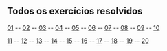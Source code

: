 ## Todos os exercícios resolvidos
[01](https://henrygoncalvess.github.io/exercicios-de-html/html-css-curso/exerc%C3%ADcios/ex001/index) -- 
[02](https://henrygoncalvess.github.io/exercicios-de-html/html-css-curso/exerc%C3%ADcios/ex002/index) -- 
[03](https://henrygoncalvess.github.io/exercicios-de-html/html-css-curso/exerc%C3%ADcios/ex003/index) -- 
[04](https://henrygoncalvess.github.io/exercicios-de-html/html-css-curso/exerc%C3%ADcios/ex004/index) -- 
[05](https://henrygoncalvess.github.io/exercicios-de-html/html-css-curso/exerc%C3%ADcios/ex006/index) -- 
[06](https://henrygoncalvess.github.io/exercicios-de-html/html-css-curso/exerc%C3%ADcios/ex007/index) -- 
[07](https://henrygoncalvess.github.io/exercicios-de-html/html-css-curso/exerc%C3%ADcios/ex008/index) -- 
[08](https://henrygoncalvess.github.io/exercicios-de-html/html-css-curso/exerc%C3%ADcios/ex008b/index) -- 
[09](https://henrygoncalvess.github.io/exercicios-de-html/html-css-curso/exerc%C3%ADcios/ex009/index) -- 
[10](https://henrygoncalvess.github.io/exercicios-de-html/html-css-curso/exerc%C3%ADcios/ex010/index) <br>

[11](https://henrygoncalvess.github.io/exercicios-de-html/html-css-curso/exerc%C3%ADcios/ex011/index) -- 
[12](https://henrygoncalvess.github.io/exercicios-de-html/html-css-curso/exerc%C3%ADcios/ex012/index) -- 
[13](https://henrygoncalvess.github.io/exercicios-de-html/html-css-curso/exerc%C3%ADcios/ex013/index) -- 
[14](https://henrygoncalvess.github.io/exercicios-de-html/html-css-curso/exerc%C3%ADcios/ex014/index) -- 
[15](https://henrygoncalvess.github.io/exercicios-de-html/html-css-curso/exerc%C3%ADcios/ex015/index) -- 
[16](https://henrygoncalvess.github.io/exercicios-de-html/html-css-curso/exerc%C3%ADcios/ex016/cor01) -- 
[17](https://henrygoncalvess.github.io/exercicios-de-html/html-css-curso/exerc%C3%ADcios/ex017/fonte01) -- 
[18](https://henrygoncalvess.github.io/exercicios-de-html/html-css-curso/exerc%C3%ADcios/ex018/index) -- 
[19](https://henrygoncalvess.github.io/exercicios-de-html/html-css-curso/exerc%C3%ADcios/ex019/index) -- 
[20](https://henrygoncalvess.github.io/exercicios-de-html/html-css-curso/exerc%C3%ADcios/ex020/index) <br>
